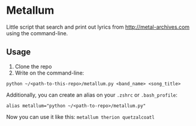 # Metallum

Little script that search and print out lyrics from http://metal-archives.com using the command-line.

## Usage

1. Clone the repo
2. Write on the command-line:

```
python ~/<path-to-this-repo>/metallum.py <band_name> <song_title>
```

Additionally, you can create an alias on your `.zshrc` or `.bash_profile`:

```
alias metallum="python ~/<path-to-repo>/metallum.py"
```

Now you can use it like this: `metallum therion quetzalcoatl`
